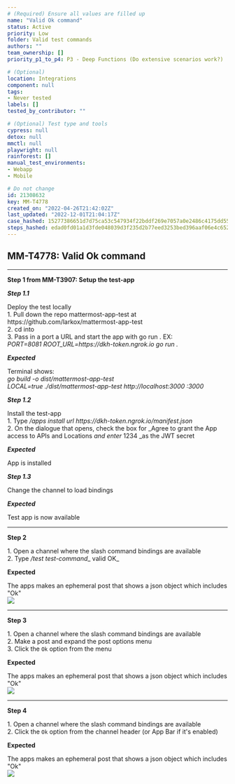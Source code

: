 ```yaml
---
# (Required) Ensure all values are filled up
name: "Valid Ok command"
status: Active
priority: Low
folder: Valid test commands
authors: ""
team_ownership: []
priority_p1_to_p4: P3 - Deep Functions (Do extensive scenarios work?)

# (Optional)
location: Integrations
component: null
tags: 
- Never tested
labels: []
tested_by_contributor: ""

# (Optional) Test type and tools
cypress: null
detox: null
mmctl: null
playwright: null
rainforest: []
manual_test_environments: 
- Webapp
- Mobile

# Do not change
id: 21308632
key: MM-T4778
created_on: "2022-04-26T21:42:02Z"
last_updated: "2022-12-01T21:04:17Z"
case_hashed: 15277386651d7d75ca53c547934f22bddf269e7057a0e2486c4175dd55bd6a0b3fb6dc126a748a47bda7b8036f3df632
steps_hashed: edad0fd01a1d3fde048039d3f235d2b77eed3253bed396aaf06e4c65239e3c66da7c415fc4e123780ef67f2ae603a051
---
```


<!-- (Auto-generated) Based on frontmatter's "key" and "name" -->

## MM-T4778: Valid Ok command

---

**Step 1 from MM-T3907: Setup the test-app**

<!-- (Auto-generated) Note: Steps 1.1 to 1.3 should not be updated here. Instead, modify directly to the referenced MM-T3907 test case. -->

_**Step 1.1**_

Deploy the test locally\
1\. Pull down the repo mattermost-app-test at https\://github.com/larkox/mattermost-app-test\
2\. cd into\
3\. Pass in a port a URL and start the app with go run . EX:\
_PORT=8081 ROOT\_URL=https\://dkh-token.ngrok.io go run ._

_**Expected**_

Terminal shows:\
_go build -o dist/mattermost-app-test\
LOCAL=true ./dist/mattermost-app-test http\://localhost:3000 :3000_

_**Step 1.2**_

Install the test-app\
1\. Type _/apps install url https\://dkh-token.ngrok.io/manifest.json_\
2\. On the dialogue that opens, check the box for \_Agree to grant the App access to APIs and Locations _and enter_ 1234 \_as the JWT secret

_**Expected**_

App is installed

_**Step 1.3**_

Change the channel to load bindings

_**Expected**_

Test app is now available

---

**Step 2**

1\. Open a channel where the slash command bindings are available\
2\. Type _/test test-command_\_ valid OK\_

**Expected**

The apps makes an ephemeral post that shows a json object which includes "Ok"\
![](https://smartbear-tm4j-prod-us-west-2-attachment-rich-text.s3.us-west-2.amazonaws.com/embedded-f3277290f945470c4add5d21ef3dc7ca7b74388fc7152bfb6b99ae58c66a95a8-1651009997901-1651009997901.png)

---

**Step 3**

1\. Open a channel where the slash command bindings are available\
2\. Make a post and expand the post options menu\
3\. Click the `Ok` option from the menu

**Expected**

The apps makes an ephemeral post that shows a json object which includes "Ok"\
![](https://smartbear-tm4j-prod-us-west-2-attachment-rich-text.s3.us-west-2.amazonaws.com/embedded-f3277290f945470c4add5d21ef3dc7ca7b74388fc7152bfb6b99ae58c66a95a8-1651009997901-1651009997901.png)

---

**Step 4**

1\. Open a channel where the slash command bindings are available\
2\. Click the `Ok` option from the channel header (or App Bar if it's enabled)

**Expected**

The apps makes an ephemeral post that shows a json object which includes "Ok"\
![](https://smartbear-tm4j-prod-us-west-2-attachment-rich-text.s3.us-west-2.amazonaws.com/embedded-f3277290f945470c4add5d21ef3dc7ca7b74388fc7152bfb6b99ae58c66a95a8-1651009997901-1651009997901.png)
